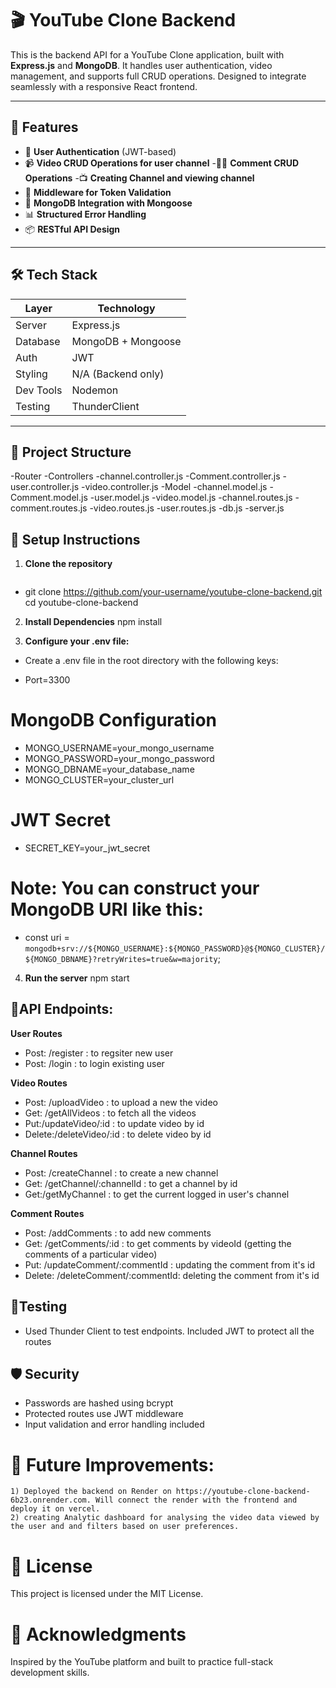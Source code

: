 # 🎬 YouTube Clone Backend

This is the backend API for a YouTube Clone application, built with **Express.js** and **MongoDB**. It handles user authentication, video management, and supports full CRUD operations. Designed to integrate seamlessly with a responsive React frontend.

---

## 🚀 Features

- 🔐 **User Authentication** (JWT-based)
- 📹 **Video CRUD Operations for user channel**
-🧑‍💬 **Comment CRUD Operations**
-📺 **Creating Channel and viewing channel**
- 🧠 **Middleware for Token Validation**
- 📁 **MongoDB Integration with Mongoose**
- 📊 **Structured Error Handling**
- 📦 **RESTful API Design**

---

## 🛠️ Tech Stack

| Layer        | Technology        |
|--------------|-------------------|
| Server       | Express.js        |
| Database     | MongoDB + Mongoose|
| Auth         | JWT               |
| Styling      | N/A (Backend only)|
| Dev Tools    |Nodemon            |
| Testing      |ThunderClient      |

---

## 📂 Project Structure

-Router
    -Controllers
        -channel.controller.js
        -Comment.controller.js
        -user.controller.js
        -video.controller.js
    -Model
        -channel.model.js
        -Comment.model.js
        -user.model.js
        -video.model.js
    -channel.routes.js
    -comment.routes.js
    -video.routes.js
    -user.routes.js
    -db.js
    -server.js

## 🔧 Setup Instructions

1. **Clone the repository**
   ```bash
-   git clone https://github.com/your-username/youtube-clone-backend.git
   cd youtube-clone-backend
   
2. **Install Dependencies**
    npm install


3. **Configure your .env file:**    
-   Create a .env file in the root directory with the following keys:

-    Port=3300
# MongoDB Configuration
-    MONGO_USERNAME=your_mongo_username
-    MONGO_PASSWORD=your_mongo_password
-    MONGO_DBNAME=your_database_name
-    MONGO_CLUSTER=your_cluster_url

# JWT Secret
- SECRET_KEY=your_jwt_secret

# Note: You can construct your MongoDB URI like this:
- const uri = `mongodb+srv://${MONGO_USERNAME}:${MONGO_PASSWORD}@${MONGO_CLUSTER}/${MONGO_DBNAME}?retryWrites=true&w=majority`;
    
4. **Run the server**
    npm start

## 📡API Endpoints:
**User Routes**
- Post: /register : to regsiter new user
- Post: /login : to login existing user

**Video Routes**
- Post: /uploadVideo : to upload a new the video
- Get: /getAllVideos : to fetch all the videos
- Put:/updateVideo/:id : to update video by id
- Delete:/deleteVideo/:id : to delete video by id

**Channel Routes**
- Post: /createChannel : to create a new channel 
- Get: /getChannel/:channelId : to get a channel by id
- Get:/getMyChannel : to get the current logged in user's channel

**Comment Routes**
- Post: /addComments : to add new comments
- Get: /getComments/:id : to get comments by videoId (getting the comments of a particular video)
- Put: /updateComment/:commentId : updating the comment from it's id
- Delete: /deleteComment/:commentId: deleting the comment from it's id

## 🧪Testing
- Used Thunder Client to test endpoints. Included JWT to protect all the routes

## 🛡️ Security
- Passwords are hashed using bcrypt
- Protected routes use JWT middleware
- Input validation and error handling included


# 📌 Future Improvements:
    1) Deployed the backend on Render on https://youtube-clone-backend-6b23.onrender.com. Will connect the render with the frontend and deploy it on vercel.
    2) creating Analytic dashboard for analysing the video data viewed by the user and and filters based on user preferences.


#   📄 License
This project is licensed under the MIT License.

#   🙌 Acknowledgments
Inspired by the YouTube platform and built to practice full-stack development skills.
